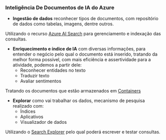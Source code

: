### Inteligência De Documentos de IA do Azure

- **Ingestão de dados**
  reconhecer tipos de documentos, com repositório de dados como tabelas, imagens, dentre outros.

Utilizando o recurso [Azure AI Search](https://portal.azure.com/#view/Microsoft_Azure_ProjectOxford/CognitiveServicesHub/~/CognitiveSearch) para gerenciamento e indexação das consultas.
- **Enriquecimento e índice de IA**
  com diversas informações, para entender o negócio pelo qual o documento está inserido, tratando da melhor forma possível, com mais eficiência e assertividade para a atividade, podemos a partir dele:
  - Reconhecer entidades no texto
  - Traduzir texto
  - Avaliar sentimentos
    
Tratando os documentos que estão armazenados em [Containers](https://portal.azure.com/#@sesisenaispedu.onmicrosoft.com/resource/subscriptions/a4faeb9b-6cec-4dec-8668-e9c2c6ef6d7b/resourceGroups/AI900/providers/Microsoft.Storage/storageAccounts/inteligenciadedocumentos/containersList)
  
- **Explorar**
  como vai trabalhar os dados, mecanismo de pesquisa realizado com:
  - Índices
  - Aplicativos
  - Visualizador de dados

Utilizando o [Search Explorer](https://portal.azure.com/#view/Microsoft_Azure_Search/SearchExplorer.ReactView/searchServiceId/%2Fsubscriptions%2Fa4faeb9b-6cec-4dec-8668-e9c2c6ef6d7b%2FresourceGroups%2FAI900%2Fproviders%2FMicrosoft.Search%2FsearchServices%2Finteligenciadedocumentos) pelo qual poderá escrever e testar consultas.
  
  
  
  
